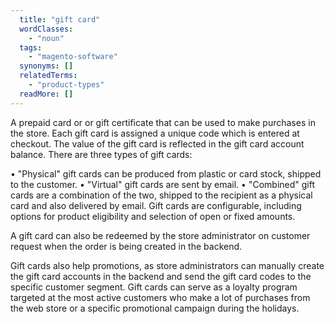 ```yaml
---
  title: "gift card"
  wordClasses:
    - "noun"
  tags:
    - "magento-software"
  synonyms: []
  relatedTerms:
    - "product-types"
  readMore: []
---
```

A prepaid card or or gift certificate that can be used to make purchases in the store. Each gift card is assigned a unique code which is entered at checkout. The value of the gift card is reflected in the gift card account balance. There are three types of gift cards:

• "Physical" gift cards can be produced from plastic or card stock, shipped to the customer.
• "Virtual" gift cards are sent by email.
• "Combined" gift cards are a combination of the two, shipped to the recipient as a physical card and also delivered by email.
Gift cards are configurable, including options for product eligibility and selection of open or fixed amounts.

A gift card can also be redeemed by the store administrator on customer request when the order is being created in the backend.

Gift cards also help promotions, as store administrators can manually create the gift card accounts in the backend and send the gift card codes to the specific customer segment. Gift cards can serve as a loyalty program targeted at the most active customers who make a lot of purchases from the web store or a specific promotional campaign during the holidays.
